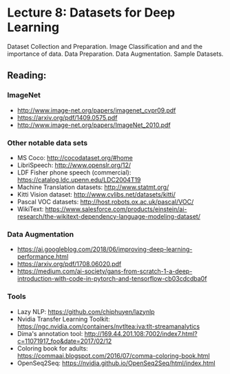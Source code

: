 # Lecture 8: Datasets for Deep Learning

Dataset Collection and Preparation.  Image Classification and and the importance of data.  Data Preparation.  Data Augmentation.  Sample Datasets. 

## Reading:

### ImageNet
* 	http://www.image-net.org/papers/imagenet_cvpr09.pdf
* 	https://arxiv.org/pdf/1409.0575.pdf
*   http://www.image-net.org/papers/ImageNet_2010.pdf

### Other notable data sets
* MS Coco: http://cocodataset.org/#home
* LibriSpeech: http://www.openslr.org/12/
* LDF Fisher phone speech (commercial): https://catalog.ldc.upenn.edu/LDC2004T19
* Machine Translation datasets: http://www.statmt.org/
* Kitti Vision dataset: http://www.cvlibs.net/datasets/kitti/
* Pascal VOC datasets: http://host.robots.ox.ac.uk/pascal/VOC/
* WikiText: https://www.salesforce.com/products/einstein/ai-research/the-wikitext-dependency-language-modeling-dataset/

### Data Augmentation
*  https://ai.googleblog.com/2018/06/improving-deep-learning-performance.html
*  https://arxiv.org/pdf/1708.06020.pdf
*  https://medium.com/ai-society/gans-from-scratch-1-a-deep-introduction-with-code-in-pytorch-and-tensorflow-cb03cdcdba0f

### Tools
* Lazy NLP: https://github.com/chiphuyen/lazynlp
* Nvidia Transfer Learning Toolkit: https://ngc.nvidia.com/containers/nvtltea:iva:tlt-streamanalytics
* Dima's annotation tool: http://169.44.201.108:7002/index7.html?c=11071917_foo&date=2017/02/12
* Coloring book for adults: https://commaai.blogspot.com/2016/07/comma-coloring-book.html
* OpenSeq2Seq: https://nvidia.github.io/OpenSeq2Seq/html/index.html
